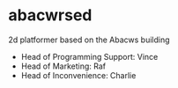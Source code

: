 # abacwrsed
2d platformer based on the Abacws building

- Head of Programming Support: Vince
- Head of Marketing: Raf
- Head of Inconvenience: Charlie